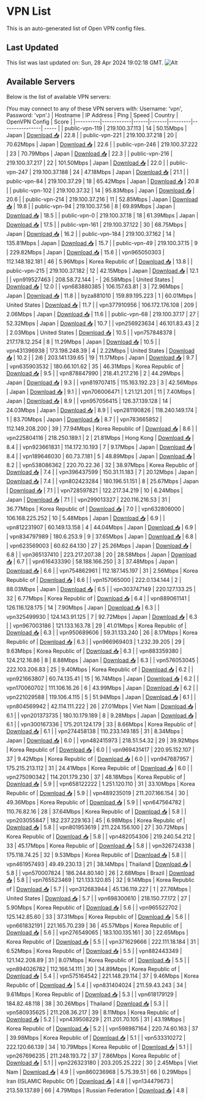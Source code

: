 # VPN List

This is an auto-generated list of Open VPN config files.

## Last Updated

This list was last updated on: Sun, 28 Apr 2024 19:02:18 GMT.
![Alt](https://repobeats.axiom.co/api/embed/186b98318ef1479477931607c1ad7d823f12451f.svg "Repobeats analytics image")

## Available Servers

Below is the list of available VPN servers:

(You may connect to any of these VPN servers with: Username: 'vpn', Password: 'vpn'.)
| Hostname | IP Address | Ping | Speed | Country | OpenVPN Config | Score |
|----------|------------|------|-------|---------|----------------| ----- |
| public-vpn-119 | 219.100.37.113 | 14 | 50.15Mbps | Japan | [Download 📥](./configs/server_0_JP.ovpn) | 22.8 |
| public-vpn-221 | 219.100.37.218 | 20 | 70.62Mbps | Japan | [Download 📥](./configs/server_1_JP.ovpn) | 22.6 |
| public-vpn-246 | 219.100.37.222 | 23 | 70.79Mbps | Japan | [Download 📥](./configs/server_2_JP.ovpn) | 22.3 |
| public-vpn-216 | 219.100.37.217 | 22 | 101.50Mbps | Japan | [Download 📥](./configs/server_3_JP.ovpn) | 22.0 |
| public-vpn-247 | 219.100.37.188 | 24 | 47.18Mbps | Japan | [Download 📥](./configs/server_4_JP.ovpn) | 21.1 |
| public-vpn-84 | 219.100.37.29 | 18 | 65.42Mbps | Japan | [Download 📥](./configs/server_5_JP.ovpn) | 20.8 |
| public-vpn-102 | 219.100.37.32 | 14 | 95.83Mbps | Japan | [Download 📥](./configs/server_6_JP.ovpn) | 20.6 |
| public-vpn-214 | 219.100.37.216 | 11 | 52.85Mbps | Japan | [Download 📥](./configs/server_7_JP.ovpn) | 19.8 |
| public-vpn-94 | 219.100.37.56 | 8 | 69.89Mbps | Japan | [Download 📥](./configs/server_8_JP.ovpn) | 18.5 |
| public-vpn-0 | 219.100.37.18 | 18 | 61.39Mbps | Japan | [Download 📥](./configs/server_9_JP.ovpn) | 17.5 |
| public-vpn-161 | 219.100.37.122 | 30 | 68.75Mbps | Japan | [Download 📥](./configs/server_10_JP.ovpn) | 16.2 |
| public-vpn-184 | 219.100.37.162 | 14 | 135.81Mbps | Japan | [Download 📥](./configs/server_11_JP.ovpn) | 15.7 |
| public-vpn-49 | 219.100.37.15 | 9 | 229.82Mbps | Japan | [Download 📥](./configs/server_12_JP.ovpn) | 15.6 |
| vpn965050303 | 112.148.182.181 | 46 | 5.96Mbps | Korea Republic of | [Download 📥](./configs/server_13_KR.ovpn) | 13.8 |
| public-vpn-215 | 219.100.37.182 | 12 | 42.15Mbps | Japan | [Download 📥](./configs/server_14_JP.ovpn) | 12.1 |
| vpn919527463 | 208.58.72.144 | - | 26.58Mbps | United States | [Download 📥](./configs/server_15_US.ovpn) | 12.0 |
| vpn683880385 | 106.157.63.81 | 3 | 72.96Mbps | Japan | [Download 📥](./configs/server_16_JP.ovpn) | 11.8 |
| byza881010 | 159.89.195.223 | 1 | 60.01Mbps | United States | [Download 📥](./configs/server_17_US.ovpn) | 11.7 |
| vpn377910956 | 106.172.176.108 | 209 | 2.06Mbps | Japan | [Download 📥](./configs/server_18_JP.ovpn) | 11.6 |
| public-vpn-68 | 219.100.37.17 | 27 | 52.32Mbps | Japan | [Download 📥](./configs/server_19_JP.ovpn) | 10.7 |
| vpn256923634 | 46.101.83.43 | 2 | 2.03Mbps | United States | [Download 📥](./configs/server_20_US.ovpn) | 10.5 |
| vpn757848378 | 217.178.12.254 | 8 | 11.29Mbps | Japan | [Download 📥](./configs/server_21_JP.ovpn) | 10.5 |
| vpn431396938 | 173.198.248.39 | 4 | 2.22Mbps | United States | [Download 📥](./configs/server_22_US.ovpn) | 10.2 |
| 2i6 | 203.141.139.65 | 19 | 11.17Mbps | Japan | [Download 📥](./configs/server_23_JP.ovpn) | 9.7 |
| vpn635903532 | 180.66.101.62 | 35 | 46.31Mbps | Korea Republic of | [Download 📥](./configs/server_24_KR.ovpn) | 9.5 |
| vpn878847990 | 218.41.217.216 | 2 | 44.29Mbps | Japan | [Download 📥](./configs/server_25_JP.ovpn) | 9.3 |
| vpn819707415 | 115.163.192.23 | 3 | 42.56Mbps | Japan | [Download 📥](./configs/server_26_JP.ovpn) | 9.1 |
| vpn706006471 | 1.21.121.201 | 11 | 7.40Mbps | Japan | [Download 📥](./configs/server_27_JP.ovpn) | 8.9 |
| vpn957056415 | 126.37.139.128 | 14 | 24.03Mbps | Japan | [Download 📥](./configs/server_28_JP.ovpn) | 8.9 |
| vpn281190826 | 118.240.149.174 | 1 | 83.70Mbps | Japan | [Download 📥](./configs/server_29_JP.ovpn) | 8.7 |
| vpn783665852 | 112.149.208.200 | 39 | 77.94Mbps | Korea Republic of | [Download 📥](./configs/server_30_KR.ovpn) | 8.6 |
| vpn225804116 | 218.250.189.1 | 2 | 21.81Mbps | Hong Kong | [Download 📥](./configs/server_31_HK.ovpn) | 8.4 |
| vpn923661831 | 114.172.10.193 | 7 | 9.17Mbps | Japan | [Download 📥](./configs/server_32_JP.ovpn) | 8.4 |
| vpn189646030 | 60.73.7.181 | 5 | 48.89Mbps | Japan | [Download 📥](./configs/server_33_JP.ovpn) | 8.2 |
| vpn538086362 | 220.70.22.36 | 32 | 38.97Mbps | Korea Republic of | [Download 📥](./configs/server_34_KR.ovpn) | 7.4 |
| vpn396437599 | 150.31.11.183 | 7 | 20.12Mbps | Japan | [Download 📥](./configs/server_35_JP.ovpn) | 7.4 |
| vpn802423284 | 180.196.51.151 | 8 | 25.67Mbps | Japan | [Download 📥](./configs/server_36_JP.ovpn) | 7.1 |
| vpn728597821 | 122.217.34.219 | 10 | 6.24Mbps | Japan | [Download 📥](./configs/server_37_JP.ovpn) | 7.1 |
| vpn299013327 | 220.116.216.53 | 31 | 36.77Mbps | Korea Republic of | [Download 📥](./configs/server_38_KR.ovpn) | 7.0 |
| vpn632806000 | 106.168.225.252 | 10 | 5.48Mbps | Japan | [Download 📥](./configs/server_39_JP.ovpn) | 6.9 |
| vpn812231907 | 60.149.13.158 | 4 | 44.04Mbps | Japan | [Download 📥](./configs/server_40_JP.ovpn) | 6.9 |
| vpn834797989 | 180.6.253.9 | 9 | 37.65Mbps | Japan | [Download 📥](./configs/server_41_JP.ovpn) | 6.8 |
| vpn623569003 | 60.62.64.130 | 27 | 25.26Mbps | Japan | [Download 📥](./configs/server_42_JP.ovpn) | 6.8 |
| vpn365137410 | 223.217.207.38 | 20 | 28.58Mbps | Japan | [Download 📥](./configs/server_43_JP.ovpn) | 6.7 |
| vpn616433390 | 58.188.166.250 | 3 | 37.48Mbps | Japan | [Download 📥](./configs/server_44_JP.ovpn) | 6.6 |
| vpn754862961 | 112.187.145.197 | 31 | 2.56Mbps | Korea Republic of | [Download 📥](./configs/server_45_KR.ovpn) | 6.6 |
| vpn157065000 | 222.0.134.144 | 2 | 88.03Mbps | Japan | [Download 📥](./configs/server_46_JP.ovpn) | 6.5 |
| vpn303747149 | 220.127.133.25 | 32 | 6.77Mbps | Korea Republic of | [Download 📥](./configs/server_47_KR.ovpn) | 6.4 |
| vpn889061141 | 126.116.128.175 | 14 | 7.90Mbps | Japan | [Download 📥](./configs/server_48_JP.ovpn) | 6.3 |
| vpn325499930 | 124.143.91.125 | 7 | 92.72Mbps | Japan | [Download 📥](./configs/server_49_JP.ovpn) | 6.3 |
| vpn967003186 | 121.133.163.78 | 29 | 41.01Mbps | Korea Republic of | [Download 📥](./configs/server_50_KR.ovpn) | 6.3 |
| vpn950689606 | 59.31.133.240 | 26 | 8.17Mbps | Korea Republic of | [Download 📥](./configs/server_51_KR.ovpn) | 6.3 |
| vpn966969403 | 1.232.39.205 | 29 | 9.63Mbps | Korea Republic of | [Download 📥](./configs/server_52_KR.ovpn) | 6.3 |
| vpn883359380 | 124.212.16.86 | 8 | 8.88Mbps | Japan | [Download 📥](./configs/server_53_JP.ovpn) | 6.3 |
| vpn576053045 | 222.103.206.83 | 25 | 9.40Mbps | Korea Republic of | [Download 📥](./configs/server_54_KR.ovpn) | 6.2 |
| vpn921663807 | 60.74.135.41 | 15 | 16.74Mbps | Japan | [Download 📥](./configs/server_55_JP.ovpn) | 6.2 |
| vpn170060702 | 111.106.16.26 | 6 | 43.99Mbps | Japan | [Download 📥](./configs/server_56_JP.ovpn) | 6.2 |
| vpn221029588 | 119.106.4.115 | 5 | 51.94Mbps | Japan | [Download 📥](./configs/server_57_JP.ovpn) | 6.1 |
| vpn804569942 | 42.114.111.222 | 26 | 27.01Mbps | Viet Nam | [Download 📥](./configs/server_58_VN.ovpn) | 6.1 |
| vpn201373735 | 180.10.179.189 | 8 | 9.28Mbps | Japan | [Download 📥](./configs/server_59_JP.ovpn) | 6.1 |
| vpn300167336 | 175.201.124.179 | 33 | 8.66Mbps | Korea Republic of | [Download 📥](./configs/server_60_KR.ovpn) | 6.1 |
| vpn274458138 | 110.233.149.185 | 31 | 8.34Mbps | Japan | [Download 📥](./configs/server_61_JP.ovpn) | 6.0 |
| vpn482415973 | 218.51.54.32 | 29 | 39.92Mbps | Korea Republic of | [Download 📥](./configs/server_62_KR.ovpn) | 6.0 |
| vpn969431417 | 220.95.152.107 | 37 | 9.42Mbps | Korea Republic of | [Download 📥](./configs/server_63_KR.ovpn) | 6.0 |
| vpn947687957 | 175.215.213.112 | 31 | 24.41Mbps | Korea Republic of | [Download 📥](./configs/server_64_KR.ovpn) | 6.0 |
| vpn275090342 | 114.201.179.230 | 37 | 48.18Mbps | Korea Republic of | [Download 📥](./configs/server_65_KR.ovpn) | 5.9 |
| vpn658122222 | 1.251.120.110 | 31 | 33.10Mbps | Korea Republic of | [Download 📥](./configs/server_66_KR.ovpn) | 5.9 |
| vpn489235019 | 211.207.166.154 | 30 | 49.36Mbps | Korea Republic of | [Download 📥](./configs/server_67_KR.ovpn) | 5.9 |
| vpn647564782 | 110.76.82.16 | 28 | 37.64Mbps | Korea Republic of | [Download 📥](./configs/server_68_KR.ovpn) | 5.8 |
| vpn203055847 | 182.237.229.163 | 45 | 6.98Mbps | Korea Republic of | [Download 📥](./configs/server_69_KR.ovpn) | 5.8 |
| vpn801953619 | 211.224.156.100 | 27 | 30.72Mbps | Korea Republic of | [Download 📥](./configs/server_70_KR.ovpn) | 5.8 |
| vpn482054306 | 219.240.54.212 | 33 | 45.17Mbps | Korea Republic of | [Download 📥](./configs/server_71_KR.ovpn) | 5.8 |
| vpn326724338 | 175.118.74.25 | 32 | 9.53Mbps | Korea Republic of | [Download 📥](./configs/server_72_KR.ovpn) | 5.8 |
| vpn461957493 | 49.49.230.13 | 21 | 38.14Mbps | Thailand | [Download 📥](./configs/server_73_TH.ovpn) | 5.8 |
| vpn570007824 | 186.244.80.140 | 26 | 2.68Mbps | Brazil | [Download 📥](./configs/server_74_BR.ovpn) | 5.8 |
| vpn765523469 | 121.133.120.85 | 32 | 9.14Mbps | Korea Republic of | [Download 📥](./configs/server_75_KR.ovpn) | 5.7 |
| vpn312683944 | 45.136.119.227 | 1 | 27.76Mbps | United States | [Download 📥](./configs/server_76_US.ovpn) | 5.7 |
| vpn698300610 | 218.150.77.172 | 27 | 5.90Mbps | Korea Republic of | [Download 📥](./configs/server_77_KR.ovpn) | 5.6 |
| vpn965522702 | 125.142.85.60 | 33 | 37.31Mbps | Korea Republic of | [Download 📥](./configs/server_78_KR.ovpn) | 5.6 |
| vpn661832191 | 221.165.70.239 | 36 | 45.57Mbps | Korea Republic of | [Download 📥](./configs/server_79_KR.ovpn) | 5.6 |
| vpn276549065 | 183.100.135.161 | 30 | 22.65Mbps | Korea Republic of | [Download 📥](./configs/server_80_KR.ovpn) | 5.5 |
| vpn371629666 | 222.111.18.184 | 31 | 6.52Mbps | Korea Republic of | [Download 📥](./configs/server_81_KR.ovpn) | 5.5 |
| vpn882443349 | 121.142.208.89 | 31 | 8.07Mbps | Korea Republic of | [Download 📥](./configs/server_82_KR.ovpn) | 5.5 |
| vpn894026782 | 112.166.14.111 | 30 | 34.89Mbps | Korea Republic of | [Download 📥](./configs/server_83_KR.ovpn) | 5.4 |
| vpn575164542 | 221.148.29.114 | 37 | 9.46Mbps | Korea Republic of | [Download 📥](./configs/server_84_KR.ovpn) | 5.4 |
| vpn831404024 | 211.59.43.243 | 34 | 9.61Mbps | Korea Republic of | [Download 📥](./configs/server_85_KR.ovpn) | 5.3 |
| vpn618179129 | 184.82.48.118 | 38 | 30.26Mbps | Thailand | [Download 📥](./configs/server_86_TH.ovpn) | 5.3 |
| vpn580935625 | 211.208.36.217 | 39 | 8.11Mbps | Korea Republic of | [Download 📥](./configs/server_87_KR.ovpn) | 5.2 |
| vpn439508229 | 211.201.70.105 | 31 | 43.19Mbps | Korea Republic of | [Download 📥](./configs/server_88_KR.ovpn) | 5.2 |
| vpn598987164 | 220.74.60.163 | 37 | 39.98Mbps | Korea Republic of | [Download 📥](./configs/server_89_KR.ovpn) | 5.1 |
| vpn533310272 | 222.120.66.139 | 34 | 10.79Mbps | Korea Republic of | [Download 📥](./configs/server_90_KR.ovpn) | 5.1 |
| vpn267696235 | 211.248.193.72 | 37 | 7.86Mbps | Korea Republic of | [Download 📥](./configs/server_91_KR.ovpn) | 5.1 |
| vpn226323180 | 203.205.25.222 | 30 | 2.45Mbps | Viet Nam | [Download 📥](./configs/server_92_VN.ovpn) | 4.9 |
| vpn860236968 | 5.75.39.51 | 66 | 0.29Mbps | Iran (ISLAMIC Republic Of) | [Download 📥](./configs/server_93_IR.ovpn) | 4.8 |
| vpn134479673 | 213.59.137.89 | 66 | 4.79Mbps | Russian Federation | [Download 📥](./configs/server_94_RU.ovpn) | 4.8 |
